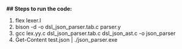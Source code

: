 **## Steps to run the code:**
  1. flex lexer.l
  2. bison -d -o dsl_json_parser.tab.c parser.y
  3. gcc lex.yy.c dsl_json_parser.tab.c dsl_json_ast.c -o json_parser
  4. Get-Content test.json | ./json_parser.exe
